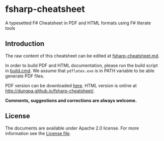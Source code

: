 fsharp-cheatsheet
=================

A typesetted F# Cheatsheet in PDF and HTML formats using F# literate tools

## Introduction

The raw content of this cheatsheet can be edited at [fsharp-cheatsheet.md](docs/fsharp-cheatsheet.md).

In order to build PDF and HTML documentation, please run the build script in [build.cmd](tools/build.cmd). We assume that `pdflatex.exe` is in PATH variable to be able generate PDF files.

PDF version can be downloaded [here](https://github.com/thriuin/fsharp-cheatsheet/raw/gh-pages/fsharp-cheatsheet.pdf).
HTML version is online at http://dungpa.github.io/fsharp-cheatsheet/.

**Comments, suggestions and corrections are always welcome.**

## License
The documents are available under Apache 2.0 license. 
For more information see the [License file](LICENSE.md).

